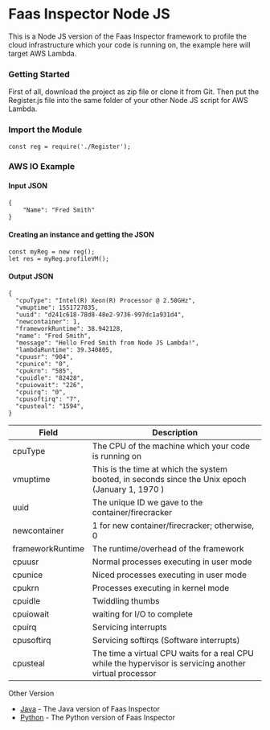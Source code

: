 ﻿# Faas Inspector Node JSThis is a Node JS version of the Faas Inspector framework to profile the cloud infrastructure which your code is running on, the example here will target AWS Lambda.### Getting StartedFirst of all, download the project as zip file or clone it from Git. Then put the Register.js file into the same folder of your other Node JS script for AWS Lambda.### Import the Module```const reg = require('./Register');```### AWS IO Example#### Input JSON```{	"Name": "Fred Smith"}```#### Creating an instance and getting the JSON```const myReg = new reg();let res = myReg.profileVM();```#### Output JSON```{  "cpuType": "Intel(R) Xeon(R) Processor @ 2.50GHz",  "vmuptime": 1551727835,  "uuid": "d241c618-78d8-48e2-9736-997dc1a931d4",  "newcontainer": 1,  "frameworkRuntime": 38.942128,  "name": "Fred Smith",  "message": "Hello Fred Smith from Node JS Lambda!",  "lambdaRuntime": 39.340805,  "cpuusr": "904",  "cpunice": "0",  "cpukrn": "585",  "cpuidle": "82428",  "cpuiowait": "226",  "cpuirq": "0",  "cpusoftirq": "7",  "cpusteal": "1594",}```| **Field** | **Description** || --------- | --------------- || cpuType | The CPU of the machine which your code is running on || vmuptime | This is the time at which the system booted, in seconds since the Unix epoch (January 1, 1970 )|| uuid | The unique ID we gave to the container/firecracker || newcontainer | 1 for new container/firecracker; otherwise, 0 || frameworkRuntime | The runtime/overhead of the framework || cpuusr | Normal processes executing in user mode || cpunice | Niced processes executing in user mode || cpukrn | Processes executing in kernel mode || cpuidle | Twiddling thumbs || cpuiowait | waiting for I/O to complete || cpuirq | Servicing interrupts || cpusoftirq | Servicing softirqs (Software interrupts) || cpusteal | The time a virtual CPU waits for a real CPU while the hypervisor is servicing another virtual processor |Other Version* [Java](https://github.com/wlloyduw/faas_inspector) - The Java version of Faas Inspector* [Python](https://github.com/shuwen123/FaaS_Inspector_Python) - The Python version of Faas Inspector